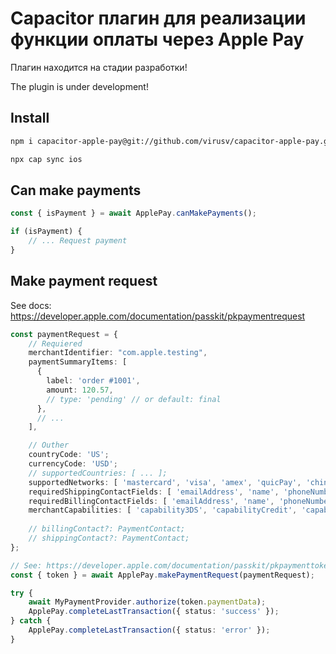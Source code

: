 # Capacitor плагин для реализации функции оплаты через Apple Pay

Плагин находится на стадии разработки!

The plugin is under development!

## Install
```bash
npm i capacitor-apple-pay@git://github.com/virusv/capacitor-apple-pay.git

npx cap sync ios
```

## Can make payments
```ts
const { isPayment } = await ApplePay.canMakePayments();

if (isPayment) {
    // ... Request payment
}
```

## Make payment request

See docs: https://developer.apple.com/documentation/passkit/pkpaymentrequest

```ts
const paymentRequest = {
    // Requiered
    merchantIdentifier: "com.apple.testing",
    paymentSummaryItems: [
      {
        label: 'order #1001',
        amount: 120.57,
        // type: 'pending' // or default: final
      },
      // ...
    ],

    // Outher
    countryCode: 'US';
    currencyCode: 'USD';
    // supportedCountries: [ ... ];
    supportedNetworks: [ 'mastercard', 'visa', 'amex', 'quicPay', 'chinaUnionPay', 'discover', 'interac', 'privateLabel' ];
    requiredShippingContactFields: [ 'emailAddress', 'name', 'phoneNumber', 'phoneticName', 'postalAddress' ];
    requiredBillingContactFields: [ 'emailAddress', 'name', 'phoneNumber', 'phoneticName', 'postalAddress' ];
    merchantCapabilities: [ 'capability3DS', 'capabilityCredit', 'capabilityDebit', 'capabilityEMV' ];
    
    // billingContact?: PaymentContact;
    // shippingContact?: PaymentContact;
};

// See: https://developer.apple.com/documentation/passkit/pkpaymenttoken
const { token } = await ApplePay.makePaymentRequest(paymentRequest);

try {
    await MyPaymentProvider.authorize(token.paymentData);
    ApplePay.completeLastTransaction({ status: 'success' });
} catch {
    ApplePay.completeLastTransaction({ status: 'error' });
}
```